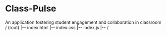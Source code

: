 # Class-Pulse
An application fostering student engagement and collaboration in classroom
/ (root)
|-- index.html
|-- index.css
|-- index.js
|-- /
 
